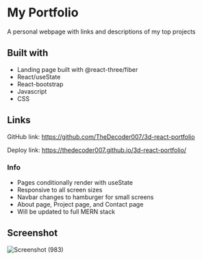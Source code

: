 # My Portfolio
A personal webpage with links and descriptions of my top projects

## Built with
* Landing page built with @react-three/fiber
* React/useState
* React-bootstrap
* Javascript
* CSS


## Links
GitHub link: https://github.com/TheDecoder007/3d-react-portfolio

Deploy link: https://thedecoder007.github.io/3d-react-portfolio/

### Info
* Pages conditionally render with useState
* Responsive to all screen sizes
* Navbar changes to hamburger for small screens
* About page, Project page, and Contact page
* Will be updated to full MERN stack 

## Screenshot
![Screenshot (983)](https://user-images.githubusercontent.com/101135574/191278311-6435a8e6-b13c-4ece-9004-a3f1756784bc.png)
